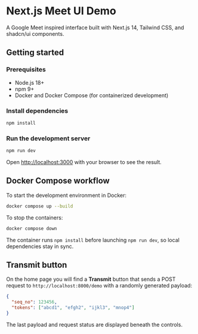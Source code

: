 # Next.js Meet UI Demo

A Google Meet inspired interface built with Next.js 14, Tailwind CSS, and shadcn/ui components.

## Getting started

### Prerequisites
- Node.js 18+
- npm 9+
- Docker and Docker Compose (for containerized development)

### Install dependencies

```bash
npm install
```

### Run the development server

```bash
npm run dev
```

Open [http://localhost:3000](http://localhost:3000) with your browser to see the result.

## Docker Compose workflow

To start the development environment in Docker:

```bash
docker compose up --build
```

To stop the containers:

```bash
docker compose down
```

The container runs `npm install` before launching `npm run dev`, so local dependencies stay in sync.

## Transmit button

On the home page you will find a **Transmit** button that sends a POST request to `http://localhost:8000/demo` with a randomly generated payload:

```json
{
  "seq_no": 123456,
  "tokens": ["abcd1", "efgh2", "ijkl3", "mnop4"]
}
```

The last payload and request status are displayed beneath the controls.
